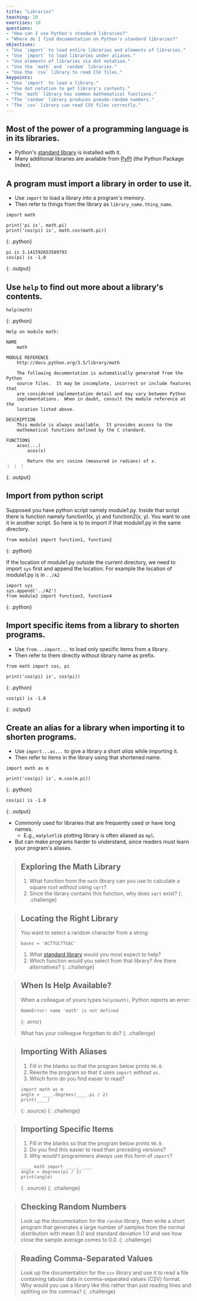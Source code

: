```yaml
---
title: "Libraries"
teaching: 10
exercises: 10
questions:
- "How can I use Python's standard libraries?"
- "Where do I find documentation on Python's standard libraries?"
objectives:
- "Use `import` to load entire libraries and elements of libraries."
- "Use `import` to load libraries under aliases."
- "Use elements of libraries via dot notation."
- "Use the `math` and `random` libraries."
- "Use the `csv` library to read CSV files."
keypoints:
- "Use `import` to load a library."
- "Use dot notation to get library's contents."
- "The `math` library has common mathematical functions."
- "The `random` library produces pseudo-random numbers."
- "The `csv` library can read CSV files correctly."
---
```

## Most of the power of a programming language is in its libraries.

*   Python's [standard library][stdlib] is installed with it.
*   Many additional libraries are available from [PyPI][pypi] (the Python Package Index).

## A program must import a library in order to use it.

*   Use `import` to load a library into a program's memory.
*   Then refer to things from the library as `library_name.thing_name`.

~~~
import math

print('pi is', math.pi)
print('cos(pi) is', math.cos(math.pi))
~~~
{: .python}
~~~
pi is 3.141592653589793
cos(pi) is -1.0
~~~
{: .output}

## Use `help` to find out more about a library's contents.

~~~
help(math)
~~~
{: .python}
~~~
Help on module math:

NAME
    math

MODULE REFERENCE
    http://docs.python.org/3.5/library/math

    The following documentation is automatically generated from the Python
    source files.  It may be incomplete, incorrect or include features that
    are considered implementation detail and may vary between Python
    implementations.  When in doubt, consult the module reference at the
    location listed above.

DESCRIPTION
    This module is always available.  It provides access to the
    mathematical functions defined by the C standard.

FUNCTIONS
    acos(...)
        acos(x)

        Return the arc cosine (measured in radians) of x.
⋮ ⋮ ⋮
~~~
{: .output}

## Import from python script

Supposed you have python script namely module1.py. Inside that script 
there is function namely function1(x, y) and function2(x, y). You want to use it 
in another script. So here is to to import if that module1.py in the same directory.

~~~
from module1 import function1, function2

~~~
{: .python}

If the location of module1.py outside the current directory, 
we need to import `sys` first and append the location. For example 
the location of module1.py is in `../A2`

~~~
import sys
sys.append('../A2')
from module2 import function3, function4

~~~
{: .python}

## Import specific items from a library to shorten programs.

*   Use `from...import...` to load only specific items from a library.
*   Then refer to them directly without library name as prefix.

~~~
from math import cos, pi

print('cos(pi) is', cos(pi))
~~~
{: .python}
~~~
cos(pi) is -1.0
~~~
{: .output}

## Create an alias for a library when importing it to shorten programs.

*   Use `import...as...` to give a library a short *alias* while importing it.
*   Then refer to items in the library using that shortened name.

~~~
import math as m

print('cos(pi) is', m.cos(m.pi))
~~~
{: .python}
~~~
cos(pi) is -1.0
~~~
{: .output}

*   Commonly used for libraries that are frequently used or have long names.
    *   E.g., `matplotlib` plotting library is often aliased as `mpl`.
*   But can make programs harder to understand,
    since readers must learn your program's aliases.

> ## Exploring the Math Library
>
> 1. What function from the `math` library can you use to calculate a square root
>    *without* using `sqrt`?
> 2. Since the library contains this function, why does `sqrt` exist?
{: .challenge}

> ## Locating the Right Library
>
> You want to select a random character from a string:
> ~~~
> bases = 'ACTTGCTTGAC'
> ~~~
>
> 1. What [standard library][stdlib] would you most expect to help?
> 2. Which function would you select from that library? Are there alternatives?
{: .challenge}

> ## When Is Help Available?
>
> When a colleague of yours types `help(math)`,
> Python reports an error:
>
> ~~~
> NameError: name 'math' is not defined
> ~~~
> {: .error}
>
> What has your colleague forgotten to do?
{: .challenge}

> ## Importing With Aliases
>
> 1. Fill in the blanks so that the program below prints `90.0`.
> 2. Rewrite the program so that it uses `import` *without* `as`.
> 3. Which form do you find easier to read?
>
> ~~~
> import math as m
> angle = ____.degrees(____.pi / 2)
> print(____)
> ~~~
> {: .source}
{: .challenge}

> ## Importing Specific Items
>
> 1. Fill in the blanks so that the program below prints `90.0`.
> 2. Do you find this easier to read than preceding versions?
> 3. Why *would't* programmers always use this form of `import`?
>
> ~~~
> ____ math import ____, ____
> angle = degrees(pi / 2)
> print(angle)
> ~~~
> {: .source}
{: .challenge}

> ## Checking Random Numbers
>
> Look up the documentation for the `random` library,
> then write a short program that generates
> a large number of samples from the normal distribution
> with mean 0.0 and standard deviation 1.0
> and see how close the sample average comes to 0.0.
{: .challenge}

> ## Reading Comma-Separated Values
>
> Look up the documentation for the `csv` library
> and use it to read a file containing tabular data
> in comma-separated values (CSV) format.
> Why would you use a library like this
> rather than just reading lines and splitting on the commas?
{: .challenge}

[pypi]: https://pypi.python.org/pypi/
[stdlib]: https://docs.python.org/3/library/
